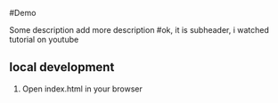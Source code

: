 #Demo

Some description
add more description
#ok, it is subheader, i watched tutorial on youtube

## local development

1. Open index.html in your browser